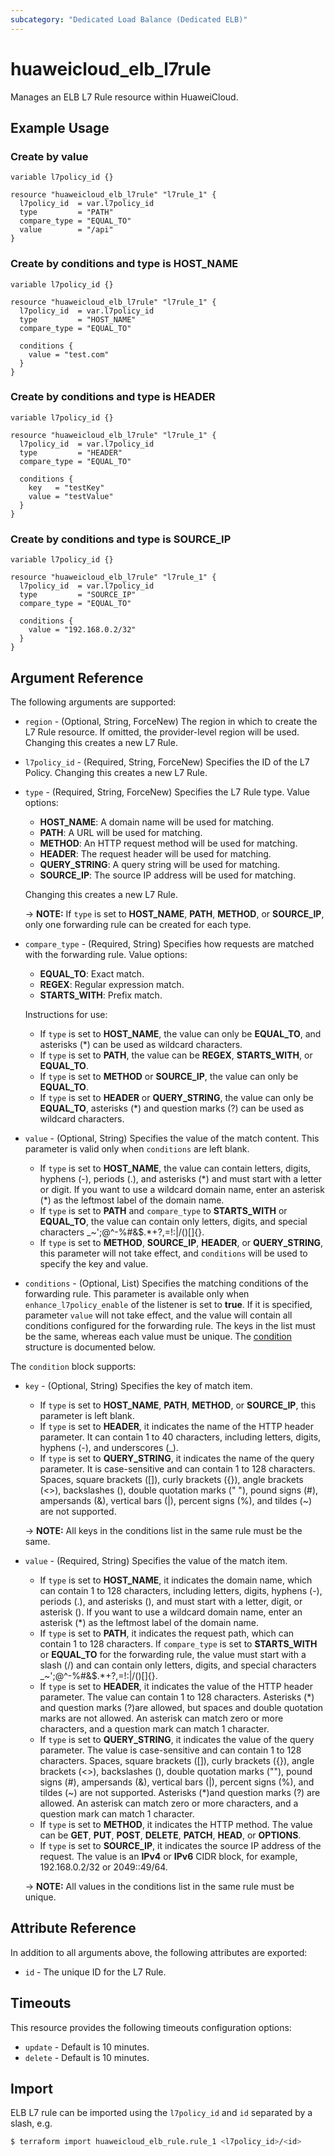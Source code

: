 ```yaml
---
subcategory: "Dedicated Load Balance (Dedicated ELB)"
---
```


# huaweicloud_elb_l7rule

Manages an ELB L7 Rule resource within HuaweiCloud.

## Example Usage

### Create by value

```hcl
variable l7policy_id {}

resource "huaweicloud_elb_l7rule" "l7rule_1" {
  l7policy_id  = var.l7policy_id
  type         = "PATH"
  compare_type = "EQUAL_TO"
  value        = "/api"
}
```

### Create by conditions and type is HOST_NAME

```hcl
variable l7policy_id {}

resource "huaweicloud_elb_l7rule" "l7rule_1" {
  l7policy_id  = var.l7policy_id
  type         = "HOST_NAME"
  compare_type = "EQUAL_TO"

  conditions {
    value = "test.com"
  }
}
```

### Create by conditions and type is HEADER

```hcl
variable l7policy_id {}

resource "huaweicloud_elb_l7rule" "l7rule_1" {
  l7policy_id  = var.l7policy_id
  type         = "HEADER"
  compare_type = "EQUAL_TO"

  conditions {
    key   = "testKey"
    value = "testValue"
  }
}
```

### Create by conditions and type is SOURCE_IP

```hcl
variable l7policy_id {}

resource "huaweicloud_elb_l7rule" "l7rule_1" {
  l7policy_id  = var.l7policy_id
  type         = "SOURCE_IP"
  compare_type = "EQUAL_TO"

  conditions {
    value = "192.168.0.2/32"
  }
}
```

## Argument Reference

The following arguments are supported:

* `region` - (Optional, String, ForceNew) The region in which to create the L7 Rule resource. If omitted, the
  provider-level region will be used. Changing this creates a new L7 Rule.

* `l7policy_id` - (Required, String, ForceNew) Specifies the ID of the L7 Policy. Changing this creates a new L7 Rule.

* `type` - (Required, String, ForceNew) Specifies the L7 Rule type. Value options:
  + **HOST_NAME**: A domain name will be used for matching.
  + **PATH**: A URL will be used for matching.
  + **METHOD**: An HTTP request method will be used for matching.
  + **HEADER**: The request header will be used for matching.
  + **QUERY_STRING**: A query string will be used for matching.
  + **SOURCE_IP**: The source IP address will be used for matching.
  
  Changing this creates a new L7 Rule.

  -> **NOTE:** If `type` is set to **HOST_NAME**, **PATH**, **METHOD**, or **SOURCE_IP**, only one forwarding rule can
  be created for each type.

* `compare_type` - (Required, String) Specifies how requests are matched with the forwarding rule. Value options:
  + **EQUAL_TO**: Exact match.
  + **REGEX**: Regular expression match.
  + **STARTS_WITH**: Prefix match.
  
  Instructions for use:
  + If `type` is set to **HOST_NAME**, the value can only be **EQUAL_TO**, and asterisks (*) can be used as wildcard
    characters.
  + If `type` is set to **PATH**, the value can be **REGEX**, **STARTS_WITH**, or **EQUAL_TO**.
  + If `type` is set to **METHOD** or **SOURCE_IP**, the value can only be **EQUAL_TO**.
  + If `type` is set to **HEADER** or **QUERY_STRING**, the value can only be **EQUAL_TO**, asterisks (*) and question
    marks (?) can be used as wildcard characters.

* `value` - (Optional, String) Specifies the value of the match content. This parameter is valid only when `conditions`
  are left blank.
  + If `type` is set to **HOST_NAME**, the value can contain letters, digits, hyphens (-), periods (.), and
    asterisks (\*) and must start with a letter or digit. If you want to use a wildcard domain name, enter an
    asterisk (\*) as the leftmost label of the domain name.
  + If `type` is set to **PATH** and `compare_type` to **STARTS_WITH** or **EQUAL_TO**, the value can contain only
    letters, digits, and special characters _~';@^-%#&$.*+?,=!:|/()[]{}.
  + If `type` is set to **METHOD**, **SOURCE_IP**, **HEADER**, or **QUERY_STRING**, this parameter will not take effect,
    and `conditions` will be used to specify the key and value.

* `conditions` - (Optional, List) Specifies the matching conditions of the forwarding rule. This parameter is available
  only when `enhance_l7policy_enable` of the listener is set to **true**. If it is specified, parameter `value` will
  not take effect, and the value will contain all conditions configured for the forwarding rule. The keys in the list
  must be the same, whereas each value must be unique.
  The [condition](#conditions) structure is documented below.

<a name="conditions"></a>
The `condition` block supports:

* `key` - (Optional, String) Specifies the key of match item.
  + If `type` is set to **HOST_NAME**, **PATH**, **METHOD**, or **SOURCE_IP**, this parameter is left blank.
  + If `type` is set to **HEADER**, it indicates the name of the HTTP header parameter. It can contain 1 to 40
    characters, including letters, digits, hyphens (-), and underscores (_).
  + If `type` is set to **QUERY_STRING**, it indicates the name of the query parameter. It is case-sensitive and can
    contain 1 to 128 characters. Spaces, square brackets ([]), curly brackets ({}), angle brackets (<>), backslashes (),
    double quotation marks (" "), pound signs (#), ampersands (&), vertical bars (|), percent signs (%), and tildes (~)
    are not supported.

  -> **NOTE:** All keys in the conditions list in the same rule must be the same.

* `value` - (Required, String) Specifies the value of the match item.
  + If `type` is set to **HOST_NAME**, it indicates the domain name, which can contain 1 to 128 characters, including
    letters, digits, hyphens (-), periods (.), and asterisks (), and must start with a letter, digit, or asterisk ().
    If you want to use a wildcard domain name, enter an asterisk (*) as the leftmost label of the domain name.
  + If `type` is set to **PATH**, it indicates the request path, which can contain 1 to 128 characters. If
    `compare_type` is set to **STARTS_WITH** or **EQUAL_TO** for the forwarding rule, the value must start with a
    slash (/) and can contain only letters, digits, and special characters _~';@^-%#&$.*+?,=!:|/()[]{}.
  + If `type` is set to **HEADER**, it indicates the value of the HTTP header parameter. The value can contain 1 to 128
    characters. Asterisks (*) and question marks (?)are allowed, but spaces and double quotation marks are not allowed.
    An asterisk can match zero or more characters, and a question mark can match 1 character.
  + If `type` is set to **QUERY_STRING**, it indicates the value of the query parameter. The value is case-sensitive
    and can contain 1 to 128 characters. Spaces, square brackets ([]), curly brackets ({}), angle brackets (<>),
    backslashes (), double quotation marks (""), pound signs (#), ampersands (&), vertical bars (|), percent signs (%),
    and tildes (~) are not supported. Asterisks (*)and question marks (?) are allowed. An asterisk can match zero or
    more characters, and a question mark can match 1 character.
  + If `type` is set to **METHOD**, it indicates the HTTP method. The value can be **GET**, **PUT**, **POST**,
    **DELETE**, **PATCH**, **HEAD**, or **OPTIONS**.
  + If `type` is set to **SOURCE_IP**, it indicates the source IP address of the request. The value is an **IPv4** or
    **IPv6** CIDR block, for example, 192.168.0.2/32 or 2049::49/64.

  -> **NOTE:** All values in the conditions list in the same rule must be unique.

## Attribute Reference

In addition to all arguments above, the following attributes are exported:

* `id` - The unique ID for the L7 Rule.

## Timeouts

This resource provides the following timeouts configuration options:

* `update` - Default is 10 minutes.
* `delete` - Default is 10 minutes.

## Import

ELB L7 rule can be imported using the `l7policy_id` and `id` separated by a slash, e.g.

```bash
$ terraform import huaweicloud_elb_rule.rule_1 <l7policy_id>/<id>
```
